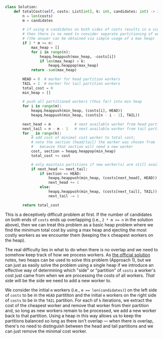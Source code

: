 ```python
class Solution:
    def totalCost(self, costs: List[int], k: int, candidates: int) -> int:
        n = len(costs)
        m = candidates
        
        # if using m candidates on both sides of costs results in a single partition,
        # then there is no need to consider separate partitioning of worker
        # (the answer can be obtained via simple usage of a max heap)
        if 2 * m >= n:
            max_heap = []
            for i in range(n):
                heapq.heappush(max_heap, -costs[i])
                if len(max_heap) > k:
                    heapq.heappop(max_heap)
            return -sum(max_heap)
        
        HEAD = 0  # marker for head partition workers
        TAIL = 1  # marker for tail partition workers
        total_cost = 0
        min_heap = []
        
        # push all partitioned workers (thus far) into min heap
        for i in range(m):
            heapq.heappush(min_heap, (costs[i], HEAD))
            heapq.heappush(min_heap, (costs[n - i - 1], TAIL))
            
        next_head = m           # next available worker from head partition
        next_tail = n - m - 1   # next available worker from tail partition
        for _ in range(k):
            # add cost of minimal cost worker to total cost;
            # note the section (head/tail) the worker was chosen from
            #   because that section will need a new worker
            cost, section = heapq.heappop(min_heap)
            total_cost += cost

            # only maintain partitions if new worker(s) are still available
            if next_head <= next_tail:
                if section == HEAD:
                    heapq.heappush(min_heap, (costs[next_head], HEAD))
                    next_head += 1
                else:
                    heapq.heappush(min_heap, (costs[next_tail], TAIL))
                    next_tail -= 1
        
        return total_cost
```

This is a deceptively difficult problem at first. If the number of candidates on both ends of `costs` ends up overlapping (i.e., `2 * m >= n` in the solution above), then we can treat this problem as a basic heap problem where we find the minimum total cost by using a max heap and ejecting the most costly workers as we encounter them (keeping the `k` cheapest workers on the heap).

The real difficulty lies in what to do when there is no overlap and we need to somehow keep track of how we process workers. As [the official solution](https://leetcode.com/problems/total-cost-to-hire-k-workers/solution/) notes, two heaps can be used to solve this problem (Approach 1), but we can just as easily solve the problem using a single heap if we introduce an effective way of determining which "side" or "partition" of `costs` a worker's cost just came from when we are processing the costs of all workers. *That* side will be the side we need to add a new worker to.

We consider the initial `m` workers (i.e., `m == len(candidates)`) on the left side of `costs` to be in the `HEAD` partititon and the initial `m` workers on the right side of `costs` to be in the `TAIL` partition. For each of `k` iterations, we extract the cost of the cheapest worker and remove that worker from their partition and, so long as new workers remain to be processed, we add a new worker back to that partition. Using a heap in this way allows us to keep the partitions balanced so long as there isn't overlap &#8212; when there is overlap, there's no need to distinguish between the head and tail partitions and we can just remove the minimal cost worker.